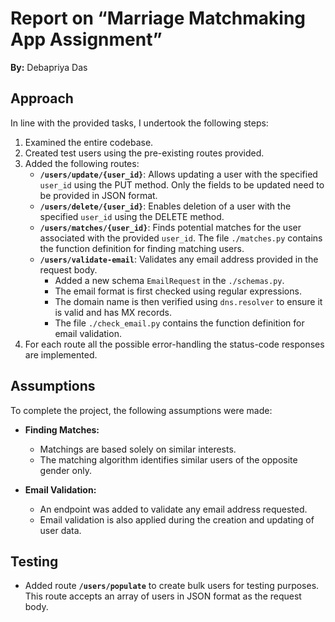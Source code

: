 # Report on “Marriage Matchmaking App Assignment”

**By:** Debapriya Das

## Approach

In line with the provided tasks, I undertook the following steps:

1. Examined the entire codebase.
2. Created test users using the pre-existing routes provided.
3. Added the following routes:
   - **`/users/update/{user_id}`**: Allows updating a user with the specified `user_id` using the PUT method. Only the fields to be updated need to be provided in JSON format.
   - **`/users/delete/{user_id}`**: Enables deletion of a user with the specified `user_id` using the DELETE method.
   - **`/users/matches/{user_id}`**: Finds potential matches for the user associated with the provided `user_id`. The file `./matches.py` contains the function definition for finding matching users.
   - **`/users/validate-email`**: Validates any email address provided in the request body.
     - Added a new schema `EmailRequest` in the `./schemas.py`.
     - The email format is first checked using regular expressions.
     - The domain name is then verified using `dns.resolver` to ensure it is valid and has MX records.
     - The file `./check_email.py` contains the function definition for email validation.
4. For each route all the possible error-handling the status-code responses are implemented.

## Assumptions

To complete the project, the following assumptions were made:

- **Finding Matches:**

  - Matchings are based solely on similar interests.
  - The matching algorithm identifies similar users of the opposite gender only.

- **Email Validation:**
  - An endpoint was added to validate any email address requested.
  - Email validation is also applied during the creation and updating of user data.

## Testing

- Added route **`/users/populate`** to create bulk users for testing purposes. This route accepts an array of users in JSON format as the request body.
